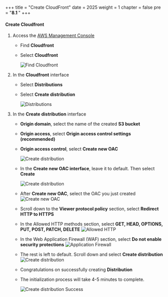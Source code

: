 +++
title = "Create CloudFront"
date = 2025
weight = 1
chapter = false
pre = "<b>8.1 </b>"
+++

#### Create Cloudfront

1. Access the [AWS Management Console](https://console.aws.amazon.com/)
    - Find **Cloudfront**
    - Select **Cloudfront**

        ![Find Cloudfront](/images/8-configure-cloudfront/8.1-create-cloudfront/8.1.1.png)

2. In the **Cloudfront** interface
    - Select **Distributions**
    - Select **Create distribution**

        ![Distributions](/images/8-configure-cloudfront/8.1-create-cloudfront/8.1.2.png)


3. In the **Create distribution** interface

    - **Origin domain**, select the name of the created **S3 bucket**
    - **Origin access**, select **Origin access control settings (recommended)**
    - **Origin access control**, select **Create new OAC**

        ![Create distribution](/images/8-configure-cloudfront/8.1-create-cloudfront/8.1.3.png)

    - In the **Create new OAC interface**, leave it to default. Then select **Create**

        ![Create distribution](/images/8-configure-cloudfront/8.1-create-cloudfront/8.1.4.png)

    - After **Create new OAC**, select the OAC you just created
        ![Create new OAC](/images/8-configure-cloudfront/8.1-create-cloudfront/8.1.5.png)

    - Scroll down to the **Viewer protocol policy** section, select **Redirect HTTP to HTTPS**

    - In the Allowed HTTP methods section, select **GET, HEAD, OPTIONS, PUT, POST, PATCH, DELETE**
        ![Allowed HTTP](/images/8-configure-cloudfront/8.1-create-cloudfront/8.1.6.png)

    - In the Web Application Firewall (WAF) section, select **Do not enable security protections**
        ![Application Firewall](/images/8-configure-cloudfront/8.1-create-cloudfront/8.1.7.png)

    - The rest is left to default. Scroll down and select **Create distribution**
        ![Create distribution](/images/8-configure-cloudfront/8.1-create-cloudfront/8.1.8.png)

    - Congratulations on successfully creating **Distribution**

    - The initialization process will take 4-5 minutes to complete.

        ![Create distribution Success](/images/8-configure-cloudfront/8.1-create-cloudfront/8.1.9.png)


